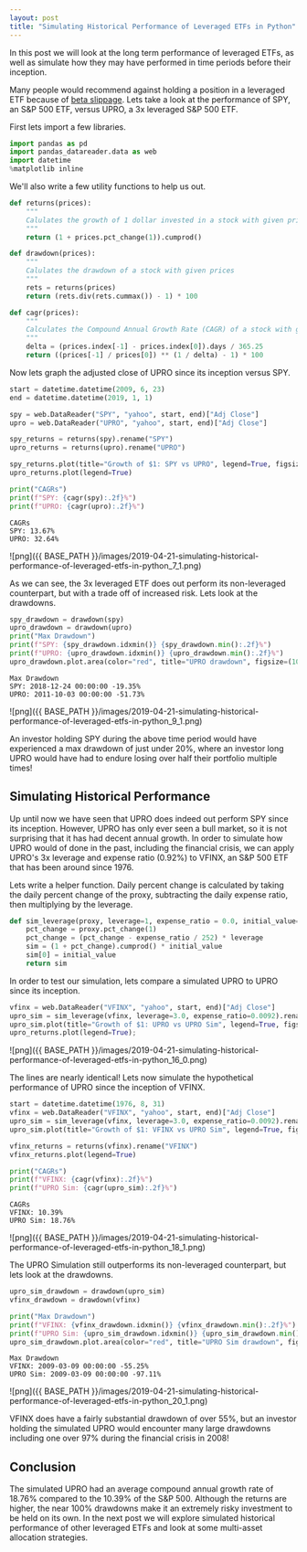 ```yaml
---
layout: post
title: "Simulating Historical Performance of Leveraged ETFs in Python"
---
```

In this post we will look at the long term performance of leveraged ETFs, as well as simulate how they may have performed in time periods before their inception.

Many people would recommend against holding a position in a leveraged ETF because of [beta slippage](https://seekingalpha.com/article/1864191-what-you-need-to-know-about-the-decay-of-leveraged-etfs). Lets take a look at the performance of SPY, an S&P 500 ETF, versus UPRO, a 3x leveraged S&P 500 ETF.

First lets import a few libraries.


```python
import pandas as pd 
import pandas_datareader.data as web
import datetime
%matplotlib inline
```

We'll also write a few utility functions to help us out.


```python
def returns(prices):
    """
    Calulates the growth of 1 dollar invested in a stock with given prices
    """
    return (1 + prices.pct_change(1)).cumprod()

def drawdown(prices):
    """
    Calulates the drawdown of a stock with given prices
    """
    rets = returns(prices)
    return (rets.div(rets.cummax()) - 1) * 100

def cagr(prices):
    """
    Calculates the Compound Annual Growth Rate (CAGR) of a stock with given prices
    """
    delta = (prices.index[-1] - prices.index[0]).days / 365.25
    return ((prices[-1] / prices[0]) ** (1 / delta) - 1) * 100
```

Now lets graph the adjusted close of UPRO since its inception versus SPY.


```python
start = datetime.datetime(2009, 6, 23)
end = datetime.datetime(2019, 1, 1)

spy = web.DataReader("SPY", "yahoo", start, end)["Adj Close"]
upro = web.DataReader("UPRO", "yahoo", start, end)["Adj Close"]

spy_returns = returns(spy).rename("SPY")
upro_returns = returns(upro).rename("UPRO")

spy_returns.plot(title="Growth of $1: SPY vs UPRO", legend=True, figsize=(10,6))
upro_returns.plot(legend=True)

print("CAGRs")
print(f"SPY: {cagr(spy):.2f}%")
print(f"UPRO: {cagr(upro):.2f}%")
```

    CAGRs
    SPY: 13.67%
    UPRO: 32.64%


 
![png]({{ BASE_PATH }}/images/2019-04-21-simulating-historical-performance-of-leveraged-etfs-in-python_7_1.png) 


As we can see, the 3x leveraged ETF does out perform its non-leveraged counterpart, but with a trade off of increased risk. Lets look at the drawdowns.


```python
spy_drawdown = drawdown(spy)
upro_drawdown = drawdown(upro)
print("Max Drawdown")
print(f"SPY: {spy_drawdown.idxmin()} {spy_drawdown.min():.2f}%")
print(f"UPRO: {upro_drawdown.idxmin()} {upro_drawdown.min():.2f}%")
upro_drawdown.plot.area(color="red", title="UPRO drawdown", figsize=(10,6));
```

    Max Drawdown
    SPY: 2018-12-24 00:00:00 -19.35%
    UPRO: 2011-10-03 00:00:00 -51.73%


 
![png]({{ BASE_PATH }}/images/2019-04-21-simulating-historical-performance-of-leveraged-etfs-in-python_9_1.png) 


An investor holding SPY during the above time period would have experienced a max drawdown of just under 20%, where an investor long UPRO would have had to endure losing over half their portfolio multiple times!

## Simulating Historical Performance

Up until now we have seen that UPRO does indeed out perform SPY since its inception. However, UPRO has only ever seen a bull market, so it is not surprising that it has had decent annual growth. In order to simulate how UPRO would of done in the past, including the financial crisis, we can apply UPRO's 3x leverage and expense ratio (0.92%) to VFINX, an S&P 500 ETF that has been around since 1976.

Lets write a helper function. Daily percent change is calculated by taking the daily percent change of the proxy, subtracting the daily expense ratio, then multiplying by the leverage.


```python
def sim_leverage(proxy, leverage=1, expense_ratio = 0.0, initial_value=1.0):
    pct_change = proxy.pct_change(1)
    pct_change = (pct_change - expense_ratio / 252) * leverage
    sim = (1 + pct_change).cumprod() * initial_value
    sim[0] = initial_value
    return sim
```

In order to test our simulation, lets compare a simulated UPRO to UPRO since its inception.


```python
vfinx = web.DataReader("VFINX", "yahoo", start, end)["Adj Close"]
upro_sim = sim_leverage(vfinx, leverage=3.0, expense_ratio=0.0092).rename("UPRO Sim")
upro_sim.plot(title="Growth of $1: UPRO vs UPRO Sim", legend=True, figsize=(10,6))
upro_returns.plot(legend=True);
```

 
![png]({{ BASE_PATH }}/images/2019-04-21-simulating-historical-performance-of-leveraged-etfs-in-python_16_0.png) 


The lines are nearly identical! Lets now simulate the hypothetical performance of UPRO since the inception of VFINX.


```python
start = datetime.datetime(1976, 8, 31)
vfinx = web.DataReader("VFINX", "yahoo", start, end)["Adj Close"]
upro_sim = sim_leverage(vfinx, leverage=3.0, expense_ratio=0.0092).rename("UPRO Sim")
upro_sim.plot(title="Growth of $1: VFINX vs UPRO Sim", legend=True, figsize=(10,6))

vfinx_returns = returns(vfinx).rename("VFINX")
vfinx_returns.plot(legend=True)

print("CAGRs")
print(f"VFINX: {cagr(vfinx):.2f}%")
print(f"UPRO Sim: {cagr(upro_sim):.2f}%")
```

    CAGRs
    VFINX: 10.39%
    UPRO Sim: 18.76%


 
![png]({{ BASE_PATH }}/images/2019-04-21-simulating-historical-performance-of-leveraged-etfs-in-python_18_1.png) 


The UPRO Simulation still outperforms its non-leveraged counterpart, but lets look at the drawdowns.


```python
upro_sim_drawdown = drawdown(upro_sim)
vfinx_drawdown = drawdown(vfinx)

print("Max Drawdown")
print(f"VFINX: {vfinx_drawdown.idxmin()} {vfinx_drawdown.min():.2f}%")
print(f"UPRO Sim: {upro_sim_drawdown.idxmin()} {upro_sim_drawdown.min():.2f}%")
upro_sim_drawdown.plot.area(color="red", title="UPRO Sim drawdown", figsize=(10,6));
```

    Max Drawdown
    VFINX: 2009-03-09 00:00:00 -55.25%
    UPRO Sim: 2009-03-09 00:00:00 -97.11%


 
![png]({{ BASE_PATH }}/images/2019-04-21-simulating-historical-performance-of-leveraged-etfs-in-python_20_1.png) 


VFINX does have a fairly substantial drawdown of over 55%, but an investor holding the simulated UPRO would encounter many large drawdowns including one over 97% during the financial crisis in 2008!

## Conclusion

The simulated UPRO had an average compound annual growth rate of 18.76% compared to the 10.39% of the S&P 500. Although the returns are higher, the near 100% drawdowns make it an extremely risky investment to be held on its own. In the next post we will explore simulated historical performance of other leveraged ETFs and look at some multi-asset allocation strategies.
